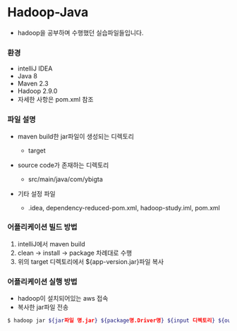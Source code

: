 # Hadoop-Java
- hadoop을 공부하며 수행했던 실습파일들입니다.

### 환경
- intelliJ IDEA
- Java 8
- Maven 2.3
- Hadoop 2.9.0
- 자세한 사항은 pom.xml 참조

### 파일 설명
- maven build한 jar파일이 생성되는 디렉토리
    - target 
    
- source code가 존재하는 디렉토리
    - src/main/java/com/ybigta

- 기타 설정 파일
    - .idea, dependency-reduced-pom.xml, hadoop-study.iml, pom.xml

### 어플리케이션 빌드 방법
1. intelliJ에서 maven build
2. clean -> install -> package 차례대로 수행
3. 위의 target 디렉토리에서 ${app-version.jar}파일 복사


### 어플리케이션 실행 방법
- hadoop이 설치되어있는 aws 접속
- 복사한 jar파일 전송
```bash
$ hadoop jar ${jar파일 명.jar} ${package명.Driver명} ${input 디렉토리} ${output 디렉토리}
```

